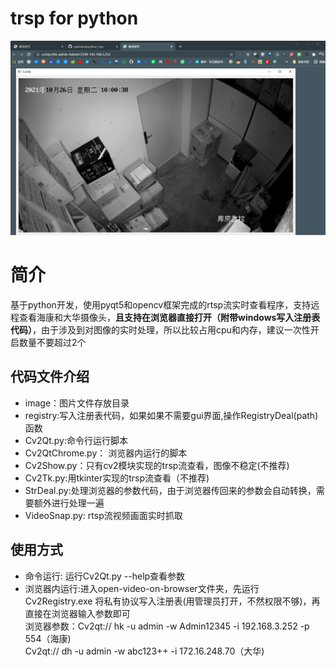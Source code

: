 # trsp for python

![](./image/show_image.png)
# 简介
基于python开发，使用pyqt5和opencv框架完成的rtsp流实时查看程序，支持远程查看海康和大华摄像头，**且支持在浏览器直接打开（附带windows写入注册表代码）**，由于涉及到对图像的实时处理，所以比较占用cpu和内存，建议一次性开启数量不要超过2个
## 代码文件介绍
- image：图片文件存放目录
- registry:写入注册表代码，如果如果不需要gui界面,操作RegistryDeal(path)函数
- Cv2Qt.py:命令行运行脚本
- Cv2QtChrome.py： 浏览器内运行的脚本
- Cv2Show.py：只有cv2模块实现的trsp流查看，图像不稳定(不推荐)
- Cv2Tk.py:用tkinter实现的trsp流查看（不推荐)
- StrDeal.py:处理浏览器的参数代码，由于浏览器传回来的参数会自动转换，需要额外进行处理一遍
- VideoSnap.py: rtsp流视频画面实时抓取
## 使用方式
- 命令运行: 运行Cv2Qt.py --help查看参数
- 浏览器内运行:进入open-video-on-browser文件夹，先运行Cv2Registry.exe 将私有协议写入注册表(用管理员打开，不然权限不够)，再直接在浏览器输入参数即可  
    浏览器参数：Cv2qt:// hk -u admin -w Admin12345 -i 192.168.3.252 -p 554（海康)                    
    Cv2qt:// dh -u admin -w abc123++ -i 172.16.248.70（大华)
